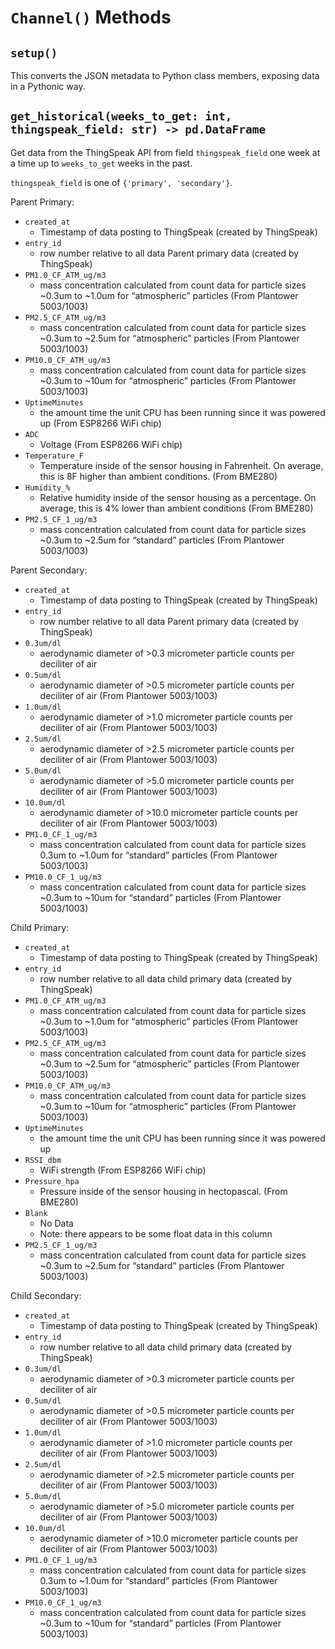 # `Channel()` Methods

## `setup()`

This converts the JSON metadata to Python class members, exposing data in a Pythonic way.

## `get_historical(weeks_to_get: int, thingspeak_field: str) -> pd.DataFrame`

Get data from the ThingSpeak API from field `thingspeak_field` one week at a time up to `weeks_to_get` weeks in the past.

`thingspeak_field` is one of `{'primary', 'secondary'}`.

Parent Primary:

* `created_at`
  * Timestamp of data posting to ThingSpeak (created by ThingSpeak)
* `entry_id`
  * row number relative to all data Parent primary data (created by ThingSpeak)
* `PM1.0_CF_ATM_ug/m3`
  * mass concentration calculated from count data for particle sizes ~0.3um to ~1.0um for “atmospheric” particles (From Plantower 5003/1003)
* `PM2.5_CF_ATM_ug/m3`
  * mass concentration calculated from count data for particle sizes ~0.3um to ~2.5um for “atmospheric” particles (From Plantower 5003/1003)
* `PM10.0_CF_ATM_ug/m3`
  * mass concentration calculated from count data for particle sizes ~0.3um to ~10um for “atmospheric” particles (From Plantower 5003/1003)
* `UptimeMinutes`
  * the amount time the unit CPU has been running since it was powered up (From ESP8266 WiFi chip)
* `ADC`
  * Voltage (From ESP8266 WiFi chip)
* `Temperature_F`
  * Temperature inside of the sensor housing in Fahrenheit. On average, this is 8F higher than ambient conditions. (From BME280)
* `Humidity_%`
  * Relative humidity inside of the sensor housing as a percentage. On average, this is 4% lower than ambient conditions (From BME280)
* `PM2.5_CF_1_ug/m3`
  * mass concentration calculated from count data for particle sizes ~0.3um to ~2.5um for “standard” particles (From Plantower 5003/1003)

Parent Secondary:

* `created_at`
  * Timestamp of data posting to ThingSpeak (created by ThingSpeak)
* `entry_id`
  * row number relative to all data Parent primary data (created by ThingSpeak)
* `0.3um/dl`
  * aerodynamic diameter of >0.3 micrometer particle counts per deciliter of air
* `0.5um/dl`
  * aerodynamic diameter of >0.5 micrometer particle counts per deciliter of air (From Plantower 5003/1003)
* `1.0um/dl`
  * aerodynamic diameter of >1.0 micrometer particle counts per deciliter of air (From Plantower 5003/1003)
* `2.5um/dl`
  * aerodynamic diameter of >2.5 micrometer particle counts per deciliter of air (From Plantower 5003/1003)
* `5.0um/dl`
  * aerodynamic diameter of >5.0 micrometer particle counts per deciliter of air  (From Plantower 5003/1003)
* `10.0um/dl`
  * aerodynamic diameter of >10.0 micrometer particle counts per deciliter of air (From Plantower 5003/1003)
* `PM1.0_CF_1_ug/m3`
  * mass concentration calculated from count data for particle sizes 0.3um to ~1.0um for “standard” particles (From Plantower 5003/1003)
* `PM10.0_CF_1_ug/m3`
  * mass concentration calculated from count data for particle sizes ~0.3um to ~10um for “standard” particles (From Plantower 5003/1003)

Child Primary:

* `created_at`
  * Timestamp of data posting to ThingSpeak (created by ThingSpeak)
* `entry_id`
  * row number relative to all data child primary data (created by ThingSpeak)
* `PM1.0_CF_ATM_ug/m3`
  * mass concentration calculated from count data for particle sizes ~0.3um to ~1.0um for “atmospheric” particles (From Plantower 5003/1003)
* `PM2.5_CF_ATM_ug/m3`
  * mass concentration calculated from count data for particle sizes ~0.3um to ~2.5um for “atmospheric” particles (From Plantower 5003/1003)
* `PM10.0_CF_ATM_ug/m3`
  * mass concentration calculated from count data for particle sizes ~0.3um to ~10um for “atmospheric” particles (From Plantower 5003/1003)
* `UptimeMinutes`
  * the amount time the unit CPU has been running since it was powered up
* `RSSI_dbm`
  * WiFi strength (From ESP8266 WiFi chip)
* `Pressure_hpa`
  * Pressure inside of the sensor housing in hectopascal. (From BME280)
* `Blank`
  * No Data
  * Note: there appears to be some float data in this column
* `PM2.5_CF_1_ug/m3`
  * mass concentration calculated from count data for particle sizes ~0.3um to ~2.5um for “standard” particles (From Plantower 5003/1003)

Child Secondary:

* `created_at`
  * Timestamp of data posting to ThingSpeak (created by ThingSpeak)
* `entry_id`
  * row number relative to all data child primary data (created by ThingSpeak)
* `0.3um/dl`
  * aerodynamic diameter of >0.3 micrometer particle counts per deciliter of air
* `0.5um/dl`
  * aerodynamic diameter of >0.5 micrometer particle counts per deciliter of air (From Plantower 5003/1003)
* `1.0um/dl`
  * aerodynamic diameter of >1.0 micrometer particle counts per deciliter of air (From Plantower 5003/1003)
* `2.5um/dl`
  * aerodynamic diameter of >2.5 micrometer particle counts per deciliter of air (From Plantower 5003/1003)
* `5.0um/dl`
  * aerodynamic diameter of >5.0 micrometer particle counts per deciliter of air (From Plantower 5003/1003)
* `10.0um/dl`
  * aerodynamic diameter of >10.0 micrometer particle counts per deciliter of air (From Plantower 5003/1003)
* `PM1.0_CF_1_ug/m3`
  * mass concentration calculated from count data for particle sizes 0.3um to ~1.0um for “standard” particles (From Plantower 5003/1003)
* `PM10.0_CF_1_ug/m3`
  * mass concentration calculated from count data for particle sizes ~0.3um to ~10um for “standard” particles (From Plantower 5003/1003)
